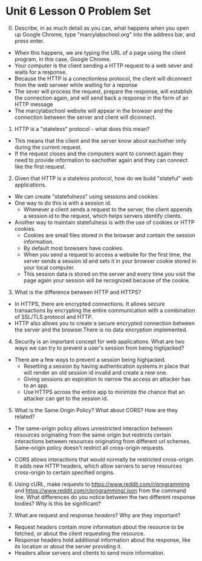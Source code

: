# Unit 6 Lesson 0 Problem Set

0. Describe, in as much detail as you can, what happens when you open up Google Chrome, type "marcylabschool.org" into the address bar, and press enter.
- When this happens, we are typing the URL of a page using the client program, in this case, Google Chrome.
- Your computer is the client sending a HTTP request to a web sever and waits for a response.
- Because the HTTP is a conectionless protocol, the client will diconnect from the web serveer while waiting for a reponse
- The sever will process the request, prepare the response, will establish the connection again, and will send back a response in the form of an HTTP message 
- The marcylabschool website will appear in the browser and the connection between the server and client will diconnect.


1. HTTP is a "stateless" protocol - what does this mean?
- This means that the client and the server know about eachother only during the current request.
- If the request closes and the computers want to connect again they need to provide information to eachother again and they can connect like the first request. 


2. Given that HTTP is a stateless protocol, how do we build "stateful" web applications.
- We can create "statefulness" using sessions and cookies
- One way to do this is with a session id. 
    - Whenever a client sends a request to the server, the client appends a session id to the request, which helps servers identify clients. 
- Another way to maintain statefulness is with the use of cookies or HTTP cookies. 
    - Cookies are small files stored in the browser and contain the session information.
    - By default most browsers have cookies.
    - When you send a request to access a website for the first time, the server sends a session id and sets it in your browser cookie stored in your local computer. 
    - This session data is stored on the server and every time you visit the page again your session will be recognized because of the cookie. 
    

3. What is the difference between HTTP and HTTPS?

- In HTTPS, there are encrypted connections. It allows secure transactions by encrypting the entire communication with a combination of SSL/TLS protocol and HTTP. 
- HTTP also allows you to create a secure encrypted connection between the server and the browser.There is no data encryption implemented.


4. Security is an important concept for web applications. What are two ways we can try to prevent a user's session from being highjacked?
- There are a few ways to prevent a session being highjacked.
    - Resetting a session by having authentication systems in place that will render an old session id invalid and create a new one. 
    - Giving sessions an expiration to narrow the access an attacker has to an app.
    - Use HTTPS across the entire app to minimize the chance that an attacker can get to the session id.



5. What is the Same Origin Policy? What about CORS? How are they related?
- The same-origin policy allows unrestricted interaction between resources originating from the same origin but restricts certain interactions between resources originating from different url schemes. Same-origin policy doesn't restrict all cross-origin requests.

- CORS allows interactions that would normally be restricted cross-origin. It adds new HTTP headers, which allow servers to serve resources cross-origin to certain specified origins. 



6. Using cURL, make requests to https://www.reddit.com/r/programming and https://www.reddit.com/r/programming/.json from the command line. What differences do you notice between the two different response bodies? Why is this be significant?



7. What are request and response _headers_? Why are they important?
- Request headers contain more information about the resource to be fetched, or about the client requesting the resource.
- Response headers hold additional information about the response, like its location or about the server providing it.
- Headers allow servers and clients to send more information.
